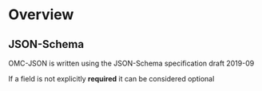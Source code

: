 # Overview

## JSON-Schema
OMC-JSON is written using the JSON-Schema specification draft 2019-09




If a field is not explicitly **required** it can be considered optional